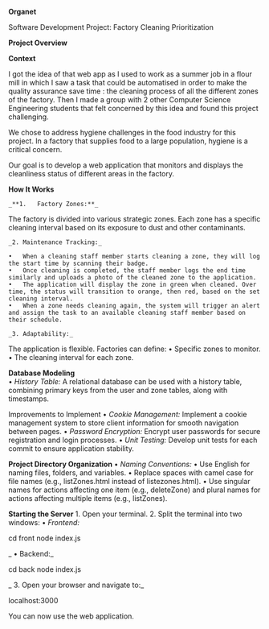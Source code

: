 **Organet**

Software Development Project: Factory Cleaning Prioritization

**Project Overview**

**Context**

I got the idea of that web app as I used to work as a summer job in a flour mill in which I saw a task that could be automatised in order to make the quality assurance save time : the cleaning process of all the different zones of the factory.
Then I made a group with 2 other Computer Science Engineering students that felt concerned by this idea and found this project challenging. 

We chose to address hygiene challenges in the food industry for this project. In a factory that supplies food to a large population, hygiene is a critical concern.

Our goal is to develop a web application that monitors and displays the cleanliness status of different areas in the factory.

**How It Works**

	_**1.	Factory Zones:**_
The factory is divided into various strategic zones. Each zone has a specific cleaning interval based on its exposure to dust and other contaminants.

	_2.	Maintenance Tracking:_
 
	•	When a cleaning staff member starts cleaning a zone, they will log the start time by scanning their badge.
	•	Once cleaning is completed, the staff member logs the end time similarly and uploads a photo of the cleaned zone to the application.
	•	The application will display the zone in green when cleaned. Over time, the status will transition to orange, then red, based on the set cleaning interval.
	•	When a zone needs cleaning again, the system will trigger an alert and assign the task to an available cleaning staff member based on their schedule.
 
	_3.	Adaptability:_
 The application is flexible. Factories can define:
	•	Specific zones to monitor.
	•	The cleaning interval for each zone.

**Database Modeling**	
	•	_History Table:_
A relational database can be used with a history table, combining primary keys from the user and zone tables, along with timestamps.

Improvements to Implement
	•	_Cookie Management:_
Implement a cookie management system to store client information for smooth navigation between pages.
	•	_Password Encryption:_
Encrypt user passwords for secure registration and login processes.
	•	_Unit Testing:_
Develop unit tests for each commit to ensure application stability.

**Project Directory Organization**
	•	_Naming Conventions:_
	•	Use English for naming files, folders, and variables.
	•	Replace spaces with camel case for file names (e.g., listZones.html instead of listezones.html).
	•	Use singular names for actions affecting one item (e.g., deleteZone) and plural names for actions affecting multiple items (e.g., listZones).

**Starting the Server**
	1.	Open your terminal.
	2.	Split the terminal into two windows:
	•	_Frontend:_

cd front
node index.js


_	•	Backend:_

cd back
node index.js


_	3.	Open your browser and navigate to:_

localhost:3000



You can now use the web application.

